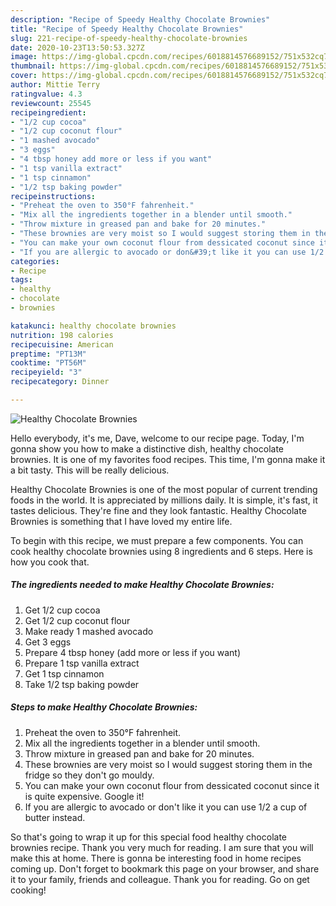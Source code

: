 ```yaml
---
description: "Recipe of Speedy Healthy Chocolate Brownies"
title: "Recipe of Speedy Healthy Chocolate Brownies"
slug: 221-recipe-of-speedy-healthy-chocolate-brownies
date: 2020-10-23T13:50:53.327Z
image: https://img-global.cpcdn.com/recipes/6018814576689152/751x532cq70/healthy-chocolate-brownies-recipe-main-photo.jpg
thumbnail: https://img-global.cpcdn.com/recipes/6018814576689152/751x532cq70/healthy-chocolate-brownies-recipe-main-photo.jpg
cover: https://img-global.cpcdn.com/recipes/6018814576689152/751x532cq70/healthy-chocolate-brownies-recipe-main-photo.jpg
author: Mittie Terry
ratingvalue: 4.3
reviewcount: 25545
recipeingredient:
- "1/2 cup cocoa"
- "1/2 cup coconut flour"
- "1 mashed avocado"
- "3 eggs"
- "4 tbsp honey add more or less if you want"
- "1 tsp vanilla extract"
- "1 tsp cinnamon"
- "1/2 tsp baking powder"
recipeinstructions:
- "Preheat the oven to 350°F fahrenheit."
- "Mix all the ingredients together in a blender until smooth."
- "Throw mixture in greased pan and bake for 20 minutes."
- "These brownies are very moist so I would suggest storing them in the fridge so they don&#39;t go mouldy."
- "You can make your own coconut flour from dessicated coconut since it is quite expensive. Google it!"
- "If you are allergic to avocado or don&#39;t like it you can use 1/2 a cup of butter instead."
categories:
- Recipe
tags:
- healthy
- chocolate
- brownies

katakunci: healthy chocolate brownies 
nutrition: 198 calories
recipecuisine: American
preptime: "PT13M"
cooktime: "PT56M"
recipeyield: "3"
recipecategory: Dinner

---
```



![Healthy Chocolate Brownies](https://img-global.cpcdn.com/recipes/6018814576689152/751x532cq70/healthy-chocolate-brownies-recipe-main-photo.jpg)

Hello everybody, it's me, Dave, welcome to our recipe page. Today, I'm gonna show you how to make a distinctive dish, healthy chocolate brownies. It is one of my favorites food recipes. This time, I'm gonna make it a bit tasty. This will be really delicious.



Healthy Chocolate Brownies is one of the most popular of current trending foods in the world. It is appreciated by millions daily. It is simple, it's fast, it tastes delicious. They're fine and they look fantastic. Healthy Chocolate Brownies is something that I have loved my entire life.


To begin with this recipe, we must prepare a few components. You can cook healthy chocolate brownies using 8 ingredients and 6 steps. Here is how you cook that.

<!--inarticleads1-->

##### The ingredients needed to make Healthy Chocolate Brownies:

1. Get 1/2 cup cocoa
1. Get 1/2 cup coconut flour
1. Make ready 1 mashed avocado
1. Get 3 eggs
1. Prepare 4 tbsp honey (add more or less if you want)
1. Prepare 1 tsp vanilla extract
1. Get 1 tsp cinnamon
1. Take 1/2 tsp baking powder




<!--inarticleads2-->

##### Steps to make Healthy Chocolate Brownies:

1. Preheat the oven to 350°F fahrenheit.
1. Mix all the ingredients together in a blender until smooth.
1. Throw mixture in greased pan and bake for 20 minutes.
1. These brownies are very moist so I would suggest storing them in the fridge so they don&#39;t go mouldy.
1. You can make your own coconut flour from dessicated coconut since it is quite expensive. Google it!
1. If you are allergic to avocado or don&#39;t like it you can use 1/2 a cup of butter instead.




So that's going to wrap it up for this special food healthy chocolate brownies recipe. Thank you very much for reading. I am sure that you will make this at home. There is gonna be interesting food in home recipes coming up. Don't forget to bookmark this page on your browser, and share it to your family, friends and colleague. Thank you for reading. Go on get cooking!
